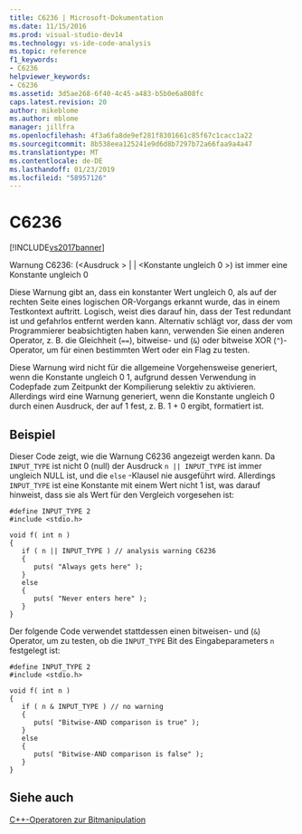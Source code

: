 ```yaml
---
title: C6236 | Microsoft-Dokumentation
ms.date: 11/15/2016
ms.prod: visual-studio-dev14
ms.technology: vs-ide-code-analysis
ms.topic: reference
f1_keywords:
- C6236
helpviewer_keywords:
- C6236
ms.assetid: 3d5ae268-6f40-4c45-a483-b5b0e6a808fc
caps.latest.revision: 20
author: mikeblome
ms.author: mblome
manager: jillfra
ms.openlocfilehash: 4f3a6fa8de9ef281f8301661c85f67c1cacc1a22
ms.sourcegitcommit: 8b538eea125241e9d6d8b7297b72a66faa9a4a47
ms.translationtype: MT
ms.contentlocale: de-DE
ms.lasthandoff: 01/23/2019
ms.locfileid: "58957126"
---
```

# <a name="c6236"></a>C6236
[!INCLUDE[vs2017banner](../includes/vs2017banner.md)]

Warnung C6236: (\<Ausdruck > &#124; &#124; \<Konstante ungleich 0 >) ist immer eine Konstante ungleich 0  
  
 Diese Warnung gibt an, dass ein konstanter Wert ungleich 0, als auf der rechten Seite eines logischen OR-Vorgangs erkannt wurde, das in einem Testkontext auftritt. Logisch, weist dies darauf hin, dass der Test redundant ist und gefahrlos entfernt werden kann. Alternativ schlägt vor, dass der vom Programmierer beabsichtigten haben kann, verwenden Sie einen anderen Operator, z. B. die Gleichheit (`==`), bitweise- und (`&`) oder bitweise XOR (`^`)-Operator, um für einen bestimmten Wert oder ein Flag zu testen.  
  
 Diese Warnung wird nicht für die allgemeine Vorgehensweise generiert, wenn die Konstante ungleich 0 1, aufgrund dessen Verwendung in Codepfade zum Zeitpunkt der Kompilierung selektiv zu aktivieren. Allerdings wird eine Warnung generiert, wenn die Konstante ungleich 0 durch einen Ausdruck, der auf 1 fest, z. B. 1 + 0 ergibt, formatiert ist.  
  
## <a name="example"></a>Beispiel  
 Dieser Code zeigt, wie die Warnung C6236 angezeigt werden kann. Da `INPUT_TYPE` ist nicht 0 (null) der Ausdruck `n || INPUT_TYPE` ist immer ungleich NULL ist, und die `else` -Klausel nie ausgeführt wird. Allerdings `INPUT_TYPE` ist eine Konstante mit einem Wert nicht 1 ist, was darauf hinweist, dass sie als Wert für den Vergleich vorgesehen ist:  
  
```  
#define INPUT_TYPE 2  
#include <stdio.h>  
  
void f( int n )  
{  
   if ( n || INPUT_TYPE ) // analysis warning C6236  
   {  
      puts( "Always gets here" );  
   }  
   else  
   {  
      puts( "Never enters here" );  
   }  
}  
```  
  
 Der folgende Code verwendet stattdessen einen bitweisen- und (`&`) Operator, um zu testen, ob die `INPUT_TYPE` Bit des Eingabeparameters `n` festgelegt ist:  
  
```  
#define INPUT_TYPE 2  
#include <stdio.h>  
  
void f( int n )  
{  
   if ( n & INPUT_TYPE ) // no warning  
   {  
      puts( "Bitwise-AND comparison is true" );  
   }  
   else  
   {  
      puts( "Bitwise-AND comparison is false" );  
   }  
}  
```  
  
## <a name="see-also"></a>Siehe auch  
 [C++-Operatoren zur Bitmanipulation](http://go.microsoft.com/fwlink/?LinkId=181162)
